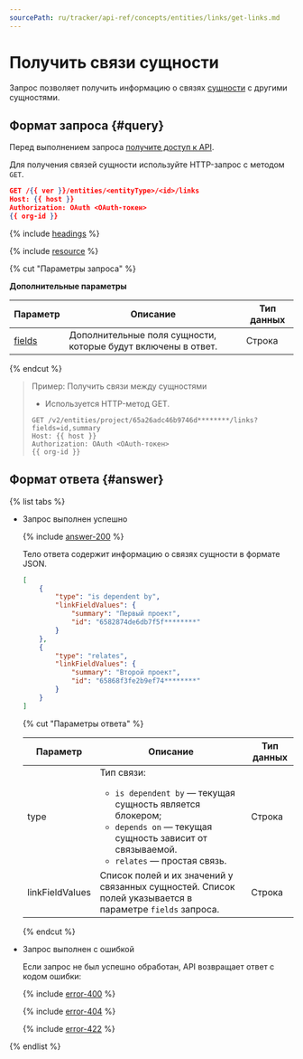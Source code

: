 ```yaml
---
sourcePath: ru/tracker/api-ref/concepts/entities/links/get-links.md
---
```

# Получить связи сущности

Запрос позволяет получить информацию о связях [сущности](../about-entities.md) с другими сущностями.

## Формат запроса {#query}

Перед выполнением запроса [получите доступ к API](../../access.md).

Для получения связей сущности используйте HTTP-запрос с методом `GET`.

```json
GET /{{ ver }}/entities/<entityType>/<id>/links
Host: {{ host }}
Authorization: OAuth <OAuth-токен>
{{ org-id }}
```

{% include [headings](../../../../_includes/tracker/api/headings.md) %}

{% include [resource](../../../../_includes/tracker/api/resource-entity.md) %}

{% cut "Параметры запроса" %}

**Дополнительные параметры**

Параметр | Описание | Тип данных
----- | ----- | -----
[fields](../about-entities.md#query-params) | Дополнительные поля сущности, которые будут включены в ответ. | Строка

{% endcut %}

> Пример: Получить связи между сущностями
>
> - Используется HTTP-метод GET.
>
> ```
> GET /v2/entities/project/65a26adc46b9746d********/links?fields=id,summary
> Host: {{ host }}
> Authorization: OAuth <OAuth-токен>
> {{ org-id }}
> ```

## Формат ответа {#answer}

{% list tabs %}

- Запрос выполнен успешно

  {% include [answer-200](../../../../_includes/tracker/api/answer-200.md) %}

  Тело ответа содержит информацию о связях сущности в формате JSON.

  ```json
  [
      {
          "type": "is dependent by", 
          "linkFieldValues": {
              "summary": "Первый проект", 
              "id": "6582874de6db7f5f********"
          }
      }, 
      {
          "type": "relates", 
          "linkFieldValues": {
              "summary": "Второй проект",
              "id": "65868f3fe2b9ef74********"
          }
      }
  ]
  ```

  {% cut "Параметры ответа" %}

  Параметр | Описание | Тип данных
  -------- | -------- | ----------
  type | Тип связи: <ul><li>`is dependent by` — текущая сущность является блокером;</li><li>`depends on` — текущая сущность зависит от связываемой.</li><li>`relates` — простая связь.</li></ul> | Строка
  linkFieldValues | Список полей и их значений у связанных сущностей. Список полей указывается в параметре `fields` запроса. | Строка

  {% endcut %}

- Запрос выполнен с ошибкой

  Если запрос не был успешно обработан, API возвращает ответ с кодом ошибки:

  {% include [error-400](../../../../_includes/tracker/api/answer-error-400.md) %}
  
  {% include [error-404](../../../../_includes/tracker/api/answer-error-404.md) %}
  
  {% include [error-422](../../../../_includes/tracker/api/answer-error-422.md) %}

{% endlist %}

